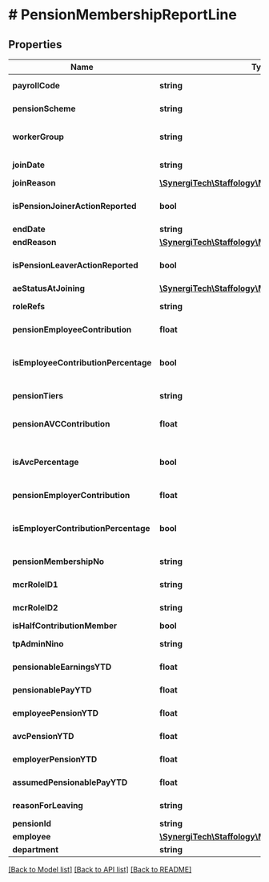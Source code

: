 # # PensionMembershipReportLine

## Properties

Name | Type | Description | Notes
------------ | ------------- | ------------- | -------------
**payrollCode** | **string** | Payroll code of the employee | [optional]
**pensionScheme** | **string** | Employee pension scheme | [optional]
**workerGroup** | **string** | The WorkerGroup of the employee pension scheme | [optional]
**joinDate** | **string** | The Join Date of the employee | [optional]
**joinReason** | [**\SynergiTech\Staffology\Model\PensionJoinReason**](PensionJoinReason.md) |  | [optional]
**isPensionJoinerActionReported** | **bool** | Indicates whether the pension joiner  action is reported. | [optional]
**endDate** | **string** | Pension End Date | [optional]
**endReason** | [**\SynergiTech\Staffology\Model\PensionEndReason**](PensionEndReason.md) |  | [optional]
**isPensionLeaverActionReported** | **bool** | Indicates whether the pension leaver  action is reported. | [optional]
**aeStatusAtJoining** | [**\SynergiTech\Staffology\Model\AeStatus**](AeStatus.md) |  | [optional]
**roleRefs** | **string** | role references of employee | [optional]
**pensionEmployeeContribution** | **float** | Pension Employee Contribution | [optional]
**isEmployeeContributionPercentage** | **bool** | Indicates whether the EmployeeContribution is expressed as a percentage. | [optional]
**pensionTiers** | **string** | Pension Tiers of the employee | [optional]
**pensionAVCContribution** | **float** | Pension AVC Contribution of employee | [optional]
**isAvcPercentage** | **bool** | Indicates whether the AvcContribution is expressed as a percentage. | [optional]
**pensionEmployerContribution** | **float** | Employer Pension Contribution | [optional]
**isEmployerContributionPercentage** | **bool** | Indicates whether the EmployerContribution is expressed as a percentage. | [optional]
**pensionMembershipNo** | **string** | Pension Membership Number | [optional]
**mcrRoleID1** | **string** | MCR Role ID1 for teachers pension | [optional]
**mcrRoleID2** | **string** | MCR Role ID2 for teachers pension | [optional]
**isHalfContributionMember** | **bool** | 50/50 membership | [optional]
**tpAdminNino** | **string** | Teachers Pension Admin Ni Number | [optional]
**pensionableEarningsYTD** | **float** | Pensionable earning year to date | [optional]
**pensionablePayYTD** | **float** | Pensionable Pay year to date | [optional]
**employeePensionYTD** | **float** | Employee pension year to date | [optional]
**avcPensionYTD** | **float** | Additional Voluntary Contribution YTD | [optional]
**employerPensionYTD** | **float** | Employer pension year to date | [optional]
**assumedPensionablePayYTD** | **float** | Assumed pensionable pay year to date | [optional]
**reasonForLeaving** | **string** | Reason the employee left the scheme | [optional]
**pensionId** | **string** | Pension Id | [optional]
**employee** | [**\SynergiTech\Staffology\Model\Item**](Item.md) |  | [optional]
**department** | **string** |  | [optional]

[[Back to Model list]](../../README.md#models) [[Back to API list]](../../README.md#endpoints) [[Back to README]](../../README.md)
